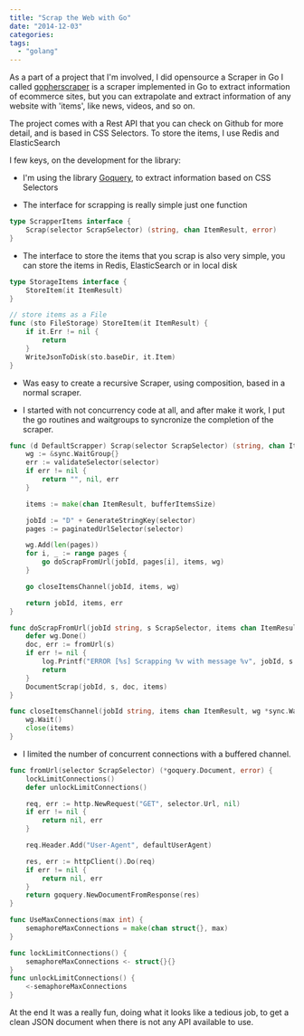 ```yaml
---
title: "Scrap the Web with Go"
date: "2014-12-03"
categories:
tags:
  - "golang"
---
```


As a part of a project that I'm involved, I did opensource a Scraper in Go I called [gopherscraper](https://github.com/dahernan/gopherscraper) is a scraper implemented in Go to extract information of ecommerce sites, but you can extrapolate and extract information of any website with 'items', like news, videos, and so on.

The project comes with a Rest API that you can check on Github for more detail, and is based in CSS Selectors.
To store the items, I use Redis and ElasticSearch

I few keys, on the development for the library:

* I'm using the library [Goquery](https://github.com/PuerkitoBio/goquery), to extract information based on CSS Selectors

* The interface for scrapping is really simple just one function

```go
type ScrapperItems interface {
	Scrap(selector ScrapSelector) (string, chan ItemResult, error)
}
```

* The interface to store the items that you scrap is also very simple, you can store the items in Redis, ElasticSearch or in local disk

```go
type StorageItems interface {
	StoreItem(it ItemResult)
}

// store items as a File
func (sto FileStorage) StoreItem(it ItemResult) {
	if it.Err != nil {
		return
	}
	WriteJsonToDisk(sto.baseDir, it.Item)
}
```

* Was easy to create a recursive Scraper, using composition, based in a normal scraper.

* I started with not concurrency code at all, and after make it work, I put the go routines and waitgroups to syncronize the completion of the scraper.

```go
func (d DefaultScrapper) Scrap(selector ScrapSelector) (string, chan ItemResult, error) {
	wg := &sync.WaitGroup{}
	err := validateSelector(selector)
	if err != nil {
		return "", nil, err
	}

	items := make(chan ItemResult, bufferItemsSize)

	jobId := "D" + GenerateStringKey(selector)
	pages := paginatedUrlSelector(selector)

	wg.Add(len(pages))
	for i, _ := range pages {
		go doScrapFromUrl(jobId, pages[i], items, wg)
	}

	go closeItemsChannel(jobId, items, wg)

	return jobId, items, err
}

func doScrapFromUrl(jobId string, s ScrapSelector, items chan ItemResult, wg *sync.WaitGroup) {
	defer wg.Done()
	doc, err := fromUrl(s)
	if err != nil {
		log.Printf("ERROR [%s] Scrapping %v with message %v", jobId, s.Url, err.Error())
		return
	}
	DocumentScrap(jobId, s, doc, items)
}

func closeItemsChannel(jobId string, items chan ItemResult, wg *sync.WaitGroup) {
	wg.Wait()
	close(items)
}
```

* I limited the number of concurrent connections with a buffered channel.

```go
func fromUrl(selector ScrapSelector) (*goquery.Document, error) {
	lockLimitConnections()
	defer unlockLimitConnections()

	req, err := http.NewRequest("GET", selector.Url, nil)
	if err != nil {
		return nil, err
	}

	req.Header.Add("User-Agent", defaultUserAgent)

	res, err := httpClient().Do(req)
	if err != nil {
		return nil, err
	}
	return goquery.NewDocumentFromResponse(res)
}

func UseMaxConnections(max int) {
	semaphoreMaxConnections = make(chan struct{}, max)
}

func lockLimitConnections() {
	semaphoreMaxConnections <- struct{}{}
}
func unlockLimitConnections() {
	<-semaphoreMaxConnections
} 
```

At the end It was a really fun, doing what it looks like a tedious job, to get a clean JSON document when there is not any API available to use.

